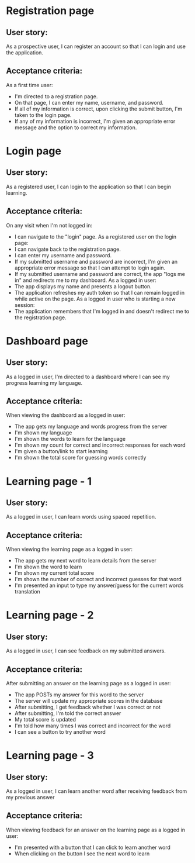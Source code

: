 # Registration page
## User story:
As a prospective user, I can register an account so that I can login and use the application.
## Acceptance criteria:
As a first time user:
- I'm directed to a registration page.
- On that page, I can enter my name, username, and password.
- If all of my information is correct, upon clicking the submit button, I'm taken to the login page.
- If any of my information is incorrect, I'm given an appropriate error message and the option to correct my information.



# Login page
## User story:
As a registered user, I can login to the application so that I can begin learning.
## Acceptance criteria:
On any visit when I'm not logged in:
- I can navigate to the "login" page.
As a registered user on the login page:
- I can navigate back to the registration page.
- I can enter my username and password.
- If my submitted username and password are incorrect, I'm given an appropriate error message so that I can attempt to login again.
- If my submitted username and password are correct, the app "logs me in" and redirects me to my dashboard.
As a logged in user:
- The app displays my name and presents a logout button.
- The application refreshes my auth token so that I can remain logged in while active on the page.
As a logged in user who is starting a new session:
- The application remembers that I'm logged in and doesn't redirect me to the registration page.


# Dashboard page
## User story:
As a logged in user, I'm directed to a dashboard where I can see my progress learning my language.
## Acceptance criteria:
When viewing the dashboard as a logged in user:
- The app gets my language and words progress from the server
- I'm shown my language
- I'm shown the words to learn for the language
- I'm shown my count for correct and incorrect responses for each word
- I'm given a button/link to start learning
- I'm shown the total score for guessing words correctly

# Learning page - 1
## User story:
As a logged in user, I can learn words using spaced repetition.
## Acceptance criteria:
When viewing the learning page as a logged in user:
- The app gets my next word to learn details from the server
- I'm shown the word to learn
- I'm shown my current total score
- I'm shown the number of correct and incorrect guesses for that word
- I'm presented an input to type my answer/guess for the current words translation


# Learning page - 2
## User story:
As a logged in user, I can see feedback on my submitted answers.
## Acceptance criteria:
After submitting an answer on the learning page as a logged in user:
- The app POSTs my answer for this word to the server
- The server will update my appropriate scores in the database
- After submitting, I get feedback whether I was correct or not
- After submitting, I'm told the correct answer
- My total score is updated
- I'm told how many times I was correct and incorrect for the word
- I can see a button to try another word


# Learning page - 3
## User story:
As a logged in user, I can learn another word after receiving feedback from my previous answer
## Acceptance criteria:
When viewing feedback for an answer on the learning page as a logged in user:
- I'm presented with a button that I can click to learn another word
- When clicking on the button I see the next word to learn
